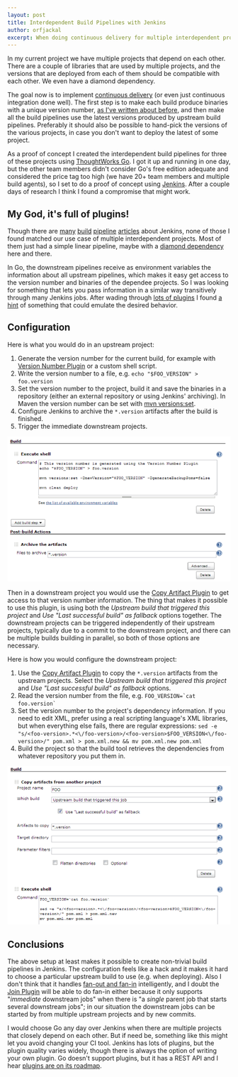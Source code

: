```yaml
---
layout: post
title: Interdependent Build Pipelines with Jenkins
author: orfjackal
excerpt: When doing continuous delivery for multiple interdependent projects, each project's build pipeline needs to be parameterized with the version numbers and binaries of upstream pipelines. It's easy to do in Go, but Jenkins doesn't support it that well. Here is how I was able to twist Jenkins to my use case.
---
```


In my current project we have multiple projects that depend on each other. There are a couple of libraries that are used by multiple projects, and the versions that are deployed from each of them should be compatible with each other. We even have a diamond dependency.

The goal now is to implement [continuous delivery](http://en.wikipedia.org/wiki/Continuous_delivery) (or even just continuous integration done well). The first step is to make each build produce binaries with a unique version number, [as I've written about before](http://blog.orfjackal.net/2012/08/continuous-delivery-with-maven-and-go.html), and then make all the build pipelines use the latest versions produced by upstream build pipelines. Preferably it should also be possible to hand-pick the versions of the various projects, in case you don't want to deploy the latest of some project.

As a proof of concept I created the interdependent build pipelines for three of these projects using [ThoughtWorks Go](http://www.thoughtworks-studios.com/go-continuous-delivery). I got it up and running in one day, but the other team members didn't consider Go's free edition adequate and considered the price tag too high (we have 20+ team members and multiple build agents), so I set to do a proof of concept using [Jenkins](http://jenkins-ci.org/). After a couple days of research I think I found a compromise that might work.


## My God, it's full of plugins!

Though there are [many](http://antagonisticpleiotropy.blogspot.com.au/2012/02/implementing-real-build-pipeline-with.html) [build](http://www.agitech.co.uk/implementing-a-deployment-pipeline-with-jenkins/) [pipeline](http://java.dzone.com/articles/how-build-true-pipelines) [articles](http://www.lordofthejars.com/2012/08/build-flow-jenkins-plugin.html) about Jenkins, none of those I found matched our use case of multiple interdependent projects. Most of them just had a simple linear pipeline, maybe with a [diamond dependency](http://stackoverflow.com/questions/9012310/how-do-i-make-a-jenkins-job-start-after-multiple-simultaneous-upstream-jobs-succ) here and there.

In Go, the downstream pipelines receive as environment variables the information about all upstream pipelines, which makes it easy get access to the version number and binaries of the dependee projects. So I was looking for something that lets you pass information in a similar way transitively through many Jenkins jobs. After wading through [lots of plugins](https://wiki.jenkins-ci.org/display/JENKINS/Plugins) I found [a hint](http://russellallen.info/post/2011/06/04/Creating-a-Simple-Build-Pipeline-with-JenkinsHudson-and-NAnt.aspx) of something that could emulate the desired behavior.


## Configuration

Here is what you would do in an upstream project:

1. Generate the version number for the current build, for example with [Version Number Plugin](https://wiki.jenkins-ci.org/display/JENKINS/Version+Number+Plugin) or a custom shell script.
2. Write the version number to a file, e.g. `echo "$FOO_VERSION" > foo.version`
3. Set the version number to the project, build it and save the binaries in a repository (either an external repository or using Jenkins' archiving). In Maven the version number can be set with [mvn versions:set](http://mojo.codehaus.org/versions-maven-plugin/set-mojo.html).
4. Configure Jenkins to archive the `*.version` artifacts after the build is finished.
5. Trigger the immediate downstream projects.

![Upstream project configuration](/img/jenkins-build-pipelines/upstream-config.png)

Then in a downstream project you would use the [Copy Artifact Plugin](https://wiki.jenkins-ci.org/display/JENKINS/Copy+Artifact+Plugin) to get access to that version number information. The thing that makes it possible to use this plugin, is using both the *Upstream build that triggered this project* and *Use "Last successful build" as fallback* options together. The downstream projects can be triggered independently of their upstream projects, typically due to a commit to the downstream project, and there can be multiple builds building in parallel, so both of those options are necessary.

Here is how you would configure the downstream project:

1. Use the [Copy Artifact Plugin](https://wiki.jenkins-ci.org/display/JENKINS/Copy+Artifact+Plugin) to copy the `*.version` artifacts from the upstream projects. Select the *Upstream build that triggered this project* and *Use "Last successful build" as fallback* options.
2. Read the version number from the file, e.g. `` FOO_VERSION=`cat foo.version` ``
3. Set the version number to the project's dependency information. If you need to edit XML, prefer using a real scripting language's XML libraries, but when everything else fails, there are regular expressions: `sed -e "s/<foo-version>.*<\/foo-version>/<foo-version>$FOO_VERSION<\/foo-version>/" pom.xml > pom.xml.new && mv pom.xml.new pom.xml`
4. Build the project so that the build tool retrieves the dependencies from whatever repository you put them in.

![Downstream project configuration](/img/jenkins-build-pipelines/downstream-config.png)


## Conclusions

The above setup at least makes it possible to create non-trivial build pipelines in Jenkins. The configuration feels like a hack and it makes it hard to choose a particular upstream build to use (e.g. when deploying). Also I don't think that it handles [fan-out and fan-in](http://www.thoughtworks-studios.com/go-continuous-delivery/features-benefits#fanin-fanout) intelligently, and I doubt the [Join Plugin](https://wiki.jenkins-ci.org/display/JENKINS/Join+Plugin) will be able to do fan-in either because it only supports "*immediate* downstream jobs" when there is "a *single* parent job that starts several downstream jobs"; in our situation the downstream jobs can be started by from multiple upstream projects and by new commits.

I would choose Go any day over Jenkins when there are multiple projects that closely depend on each other. But if need be, something like this might let you avoid changing your CI tool. Jenkins has lots of plugins, but the plugin quality varies widely, though there is always the option of writing your own plugin. Go doesn't support plugins, but it has a REST API and I hear [plugins are on its roadmap](http://support.thoughtworks.com/entries/22863188-Where-are-the-plugins-).
